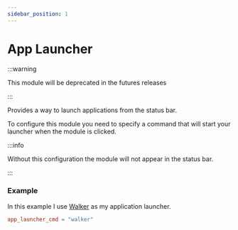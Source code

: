 ```yaml
---
sidebar_position: 1
---
```


# App Launcher

:::warning

This module will be deprecated in the futures releases

:::

Provides a way to launch applications from the status bar.

To configure this module you need to specify a command that will start your launcher when the module is clicked.

:::info

Without this configuration the module will not appear in the status bar.

:::

### Example

In this example I use [Walker](https://github.com/abenz1267/walker) as my application launcher.

```toml
app_launcher_cmd = "walker"
```
